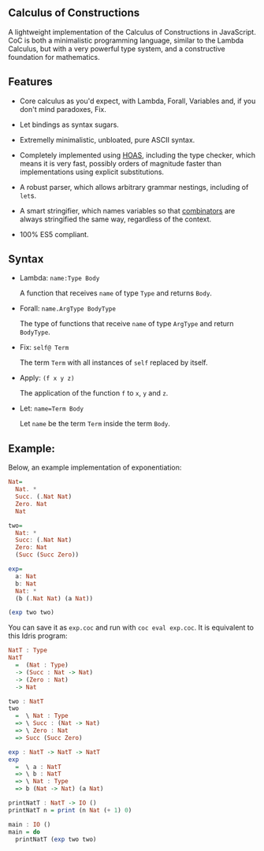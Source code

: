 ## Calculus of Constructions

A lightweight implementation of the Calculus of Constructions in JavaScript. CoC is both a minimalistic programming language, similar to the Lambda Calculus, but with a very powerful type system, and a constructive foundation for mathematics.

## Features

- Core calculus as you'd expect, with Lambda, Forall, Variables and, if you don't mind paradoxes, Fix.

- Let bindings as syntax sugars.

- Extremelly minimalistic, unbloated, pure ASCII syntax.

- Completely implemented using [HOAS](https://en.wikipedia.org/wiki/Higher-order_abstract_syntax), including the type checker, which means it is very fast, possibly orders of magnitude faster than implementations using explicit substitutions.

- A robust parser, which allows arbitrary grammar nestings, including of `let`s.

- A smart stringifier, which names variables so that [combinators](https://en.wikipedia.org/wiki/Combinatory_logic) are always stringified the same way, regardless of the context.

- 100% ES5 compliant.

## Syntax

- Lambda: `name:Type Body`

    A function that receives `name` of type `Type` and returns `Body`.

- Forall: `name.ArgType BodyType`

    The type of functions that receive `name` of type `ArgType` and return `BodyType`.

- Fix: `self@ Term`

    The term `Term` with all instances of `self` replaced by itself.

- Apply: `(f x y z)`

    The application of the function `f` to `x`, `y` and `z`.

- Let: `name=Term Body`

    Let `name` be the term `Term` inside the term `Body`.

## Example:

Below, an example implementation of exponentiation:

```haskell
Nat=
  Nat. *
  Succ. (.Nat Nat)
  Zero. Nat
  Nat

two=
  Nat: *
  Succ: (.Nat Nat)
  Zero: Nat
  (Succ (Succ Zero))

exp=
  a: Nat
  b: Nat
  Nat: *
  (b (.Nat Nat) (a Nat))

(exp two two)
```

You can save it as `exp.coc` and run with `coc eval exp.coc`. It is equivalent to this Idris program:

```haskell
NatT : Type
NatT
  =  (Nat : Type)
  -> (Succ : Nat -> Nat)
  -> (Zero : Nat)
  -> Nat

two : NatT
two
  =  \ Nat : Type
  => \ Succ : (Nat -> Nat)
  => \ Zero : Nat
  => Succ (Succ Zero)

exp : NatT -> NatT -> NatT
exp
  =  \ a : NatT
  => \ b : NatT
  => \ Nat : Type
  => b (Nat -> Nat) (a Nat)

printNatT : NatT -> IO ()
printNatT n = print (n Nat (+ 1) 0)

main : IO ()
main = do
  printNatT (exp two two)
```

